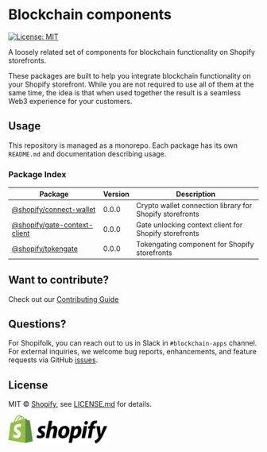 # Blockchain components

[![License: MIT](https://img.shields.io/badge/License-MIT-green.svg)](LICENSE.md)

A loosely related set of components for blockchain functionality on Shopify storefronts.

These packages are built to help you integrate blockchain functionality on your Shopify storefront. While you are not required to use all of them at the same time, the idea is that when used together the result is a seamless Web3 experience for your customers.

## Usage

This repository is managed as a monorepo. Each package has its own `README.md` and documentation describing usage.

### Package Index

| Package | Version | Description |
| ------- | ------- | ----------- |
| [@shopify/connect-wallet](packages/connect-wallet) | 0.0.0 | Crypto wallet connection library for Shopify storefronts |
| [@shopify/gate-context-client](packages/gate-context-client) | 0.0.0 | Gate unlocking context client for Shopify storefronts |
| [@shopify/tokengate](packages/tokengate) | 0.0.0 | Tokengating component for Shopify storefronts |

## Want to contribute?

Check out our [Contributing Guide](./.github/CONTRIBUTING.md)

## Questions?

For Shopifolk, you can reach out to us in Slack in `#blockchain-apps` channel. For external inquiries, we welcome bug reports, enhancements, and feature requests via GitHub [issues](https://github.com/Shopify/blockchain-components/issues).

## License

MIT &copy; [Shopify](https://shopify.com/), see [LICENSE.md](LICENSE.md) for details.

[<img src="images/shopify.svg" alt="Shopify" width="200" />](https://www.shopify.com/)
